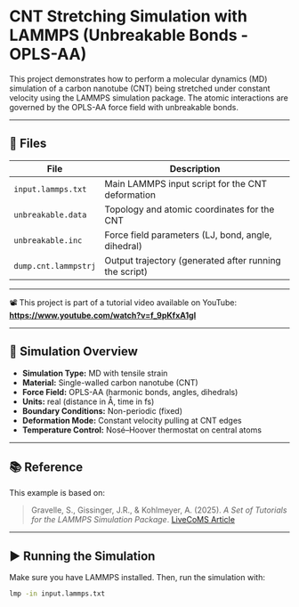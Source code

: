 # CNT Stretching Simulation with LAMMPS (Unbreakable Bonds - OPLS-AA)

This project demonstrates how to perform a molecular dynamics (MD) simulation of a carbon nanotube (CNT) being stretched under constant velocity using the LAMMPS simulation package. The atomic interactions are governed by the OPLS-AA force field with unbreakable bonds.

---

## 📁 Files

| File | Description |
|------|-------------|
| `input.lammps.txt` | Main LAMMPS input script for the CNT deformation |
| `unbreakable.data` | Topology and atomic coordinates for the CNT |
| `unbreakable.inc` | Force field parameters (LJ, bond, angle, dihedral) |
| `dump.cnt.lammpstrj` | Output trajectory (generated after running the script) |

---

📽️ This project is part of a tutorial video available on YouTube:  
**https://www.youtube.com/watch?v=f_9pKfxA1gI** 

---

## 🔬 Simulation Overview

- **Simulation Type:** MD with tensile strain
- **Material:** Single-walled carbon nanotube (CNT)
- **Force Field:** OPLS-AA (harmonic bonds, angles, dihedrals)
- **Units:** real (distance in Å, time in fs)
- **Boundary Conditions:** Non-periodic (fixed)
- **Deformation Mode:** Constant velocity pulling at CNT edges
- **Temperature Control:** Nosé–Hoover thermostat on central atoms

---

## 📚 Reference

This example is based on:

> Gravelle, S., Gissinger, J.R., & Kohlmeyer, A. (2025). *A Set of Tutorials for the LAMMPS Simulation Package*. [LiveCoMS Article](https://github.com/lammpstutorials/lammpstutorials-article)

---

## ▶️ Running the Simulation

Make sure you have LAMMPS installed. Then, run the simulation with:

```bash
lmp -in input.lammps.txt

